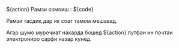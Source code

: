 ${action} Рамзи озмоиш : ${code}

Рамзи тасдиқ дар як соат тамом мешавад.

Агар шумо муроҷиат накарда бошед ${action} лутфан ин почтаи электрониро сарфи назар кунед.
